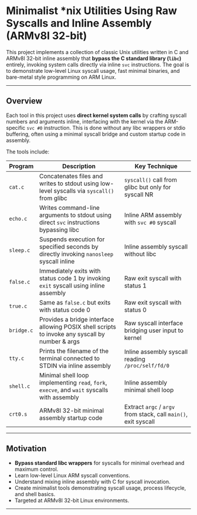 # Minimalist *nix Utilities Using Raw Syscalls and Inline Assembly (ARMv8l 32-bit)

This project implements a collection of classic Unix utilities written in C and ARMv8l 32-bit inline assembly that **bypass the C standard library (`libc`)** entirely, invoking system calls directly via inline `svc` instructions. The goal is to demonstrate low-level Linux syscall usage, fast minimal binaries, and bare-metal style programming on ARM Linux.

---

## Overview

Each tool in this project uses **direct kernel system calls** by crafting syscall numbers and arguments inline, interfacing with the kernel via the ARM-specific `svc #0` instruction. This is done without any libc wrappers or stdio buffering, often using a minimal syscall bridge and custom startup code in assembly.

The tools include:

| Program   | Description                                                                                         | Key Technique                                        |
|-----------|-------------------------------------------------------------------------------------------------|-----------------------------------------------------|
| `cat.c`  | Concatenates files and writes to stdout using low-level syscalls via `syscall()` from glibc       | `syscall()` call from glibc but only for syscall NR |
| `echo.c` | Writes command-line arguments to stdout using direct `svc` instructions bypassing libc            | Inline ARM assembly with `svc #0` syscall           |
| `sleep.c`| Suspends execution for specified seconds by directly invoking `nanosleep` syscall inline          | Inline assembly syscall without libc                |
| `false.c`| Immediately exits with status code 1 by invoking `exit` syscall using inline assembly             | Raw exit syscall with status 1                       |
| `true.c` | Same as `false.c` but exits with status code 0                                                    | Raw exit syscall with status 0                       |
| `bridge.c`| Provides a bridge interface allowing POSIX shell scripts to invoke any syscall by number & args  | Raw syscall interface bridging user input to kernel |
| `tty.c`  | Prints the filename of the terminal connected to STDIN via inline assembly                         | Inline assembly syscall reading `/proc/self/fd/0`   |
| `shell.c`| Minimal shell loop implementing `read`, `fork`, `execve`, and `wait` syscalls with assembly       | Inline assembly minimal shell loop                   |
| `crt0.s` | ARMv8l 32-bit minimal assembly startup code                                                      | Extract `argc` / `argv` from stack, call `main()`, exit syscall |

---

## Motivation

- **Bypass standard libc wrappers** for syscalls for minimal overhead and maximum control.
- Learn low-level Linux ARM syscall conventions.
- Understand mixing inline assembly with C for syscall invocation.
- Create minimalist tools demonstrating syscall usage, process lifecycle, and shell basics.
- Targeted at ARMv8l 32-bit Linux environments.

---
